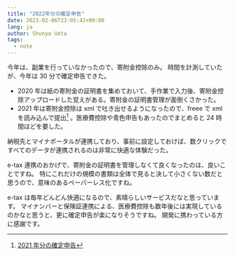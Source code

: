 ```yaml
---
title: "2022年分の確定申告"
date: 2023-02-06T23:05:42+09:00
lang: ja
author: Shunya Ueta
tags:
  - note
---
```


今年は、副業を行っていなかったので、寄附金控除のみ。
時間を計測していたが、今年は 30 分で確定申告できた。

- 2020 年は紙の寄附金の証明書を集めておいて、手作業で入力後、寄附金控除アップロードした覚えがある。寄附金の証明書管理が面倒くさかった。
- 2021 年は寄附金控除は xml で吐き出せるようになったので、freee で xml を読み込んで提出[^tax2021] 。医療費控除や青色申告もあったのでまとめると 24 時間ほどを要した。

納税先とマイナポータルが連携しており、事前に設定しておけば、数クリックですべてのデータが連携されるのは非常に快適な体験だった。

e-tax 連携のおかげで、寄附金の証明書を管理しなくて良くなったのは、良いことですね。
特にこれだけの規模の書類は全体で見ると決して小さくない数だと思うので、意味のあるペーパーレス化ですね。

e-tax は毎年どんどん快適になるので、素晴らしいサービスだなと思っています。
マイナンバーと保険証連携による、医療費控除も数年後には実現しているのかなと思うと、更に確定申告が楽になりそうですね。
開発に携わっている方に感謝です。

[^tax2021]: [2021 年分の確定申告](/posts/2022-05-04-2243/)
